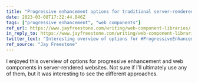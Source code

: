 ```yaml
---
title: "Progressive enhancement options for traditional server-rendered sites"
date: 2023-03-08T17:32:44.846Z
tags: ["progressive enhancement", "web components"]
ref_url: https://www.jayfreestone.com/writing/web-component-libraries/
in_reply_to: https://www.jayfreestone.com/writing/web-component-libraries/
twitter_text: "Interesting overview of options for #ProgressiveEnhancement and #WebComponents in #ServerRendered websites."
ref_source: "Jay Freestone"
---
```


I enjoyed this overview of options for progressive enhancement and web components in server-rendered websites. Not sure if I’ll ultimately use any of them, but it was interesting to see the different approaches.
